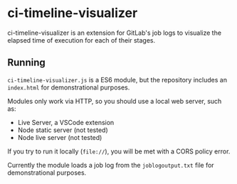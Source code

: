# ci-timeline-visualizer

ci-timeline-visualizer is an extension for GitLab's job logs to visualize the elapsed time of execution for each of their stages.

## Running

`ci-timeline-visualizer.js` is a ES6 module, but the repository includes an `index.html` for demonstrational purposes.

Modules only work via HTTP, so you should use a local web server, such as:
* Live Server, a VSCode extension
* Node static server (not tested)
* Node live server (not tested)

If you try to run it locally (`file://`), you will be met with a CORS policy error.

Currently the module loads a job log from the `joblogoutput.txt` file for demonstrational purposes.